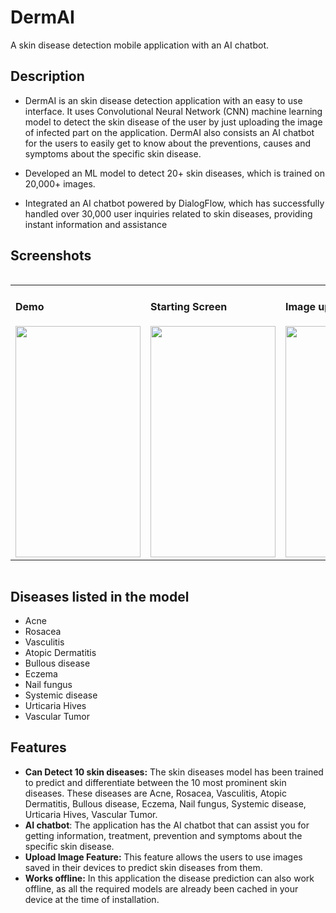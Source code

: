 # DermAI

A skin disease detection mobile application with an AI chatbot.

## Description

- DermAI is an skin disease detection application with an easy to use interface. It uses Convolutional Neural Network (CNN) machine learning model to detect the skin disease of the user by just uploading the image of infected part on the application. DermAI also consists an AI chatbot for the users to easily get to know about the preventions, causes and symptoms about the specific skin disease.

- Developed an ML model to detect 20+ skin diseases, which is trained on 20,000+ images.

- Integrated an AI chatbot powered by DialogFlow, which has successfully handled over 30,000 user inquiries related to skin diseases, providing instant information and assistance

## Screenshots

<div style="overflow-x: auto;">
    <table>
    <tr>
        <td>
            <h4>Demo</h4>
            <img src="https://github.com/ayush-1601/Skin_Disease_Detection_app/assets/83022390/bc4c8d0d-d27e-4928-80bc-8ea4ec02aa95.gif" height="370" width="200">
        </td>
        <td>
            <h4>Starting Screen</h4>
            <img src="https://github.com/ayush-1601/Skin_Disease_Detection_app/assets/83022390/037b8591-5bb6-41ca-95ff-6febd2a5efa1.jpg" height="370" width="200">
        </td>
        <td>
            <h4>Image upload Screen</h4>
            <img src="https://github.com/ayush-1601/Skin_Disease_Detection_app/assets/83022390/8d994e43-34ac-402e-ad3b-b6944f3b02bd.jpg" height="370" width="200">
        </td>
        <td>
            <h4>Result Screen</h4>
            <img src="https://github.com/ayush-1601/Skin_Disease_Detection_app/assets/83022390/766cfa16-6e33-430f-8e20-cb9ba03e7f14.jpg" height="370" width="200">
        </td>
        <td>
            <h4>Chatbot Screen</h4>
            <img src="https://github.com/ayush-1601/Skin_Disease_Detection_app/assets/83022390/56dcc46f-39d6-437e-b697-6743952942a3.jpg" height="370" width="200">
        </td>
    </tr>
    </table>
</div>


## Diseases listed in the model
- Acne
- Rosacea
- Vasculitis
- Atopic Dermatitis
- Bullous disease
- Eczema
- Nail fungus
- Systemic disease
- Urticaria Hives
- Vascular Tumor

## Features
- **Can Detect 10 skin diseases:** The skin diseases model has been trained to predict and differentiate between the 10 most prominent skin diseases. These diseases are Acne, Rosacea, Vasculitis, Atopic Dermatitis, Bullous disease, Eczema, Nail fungus, Systemic disease, Urticaria Hives, Vascular Tumor.
- **AI chatbot**: The application has the AI chatbot that can assist you for getting information, treatment, prevention and symptoms about the specific skin disease.
- **Upload Image Feature:** This feature allows the users to use images saved in their devices to predict skin diseases from them.
- **Works offline:** In this application the disease prediction can also work offline, as all the required models are already been cached in your device at the time of installation.
<!--
A few resources to get you started if this is your first Flutter project:

- [Lab: Write your first Flutter app](https://docs.flutter.dev/get-started/codelab)
- [Cookbook: Useful Flutter samples](https://docs.flutter.dev/cookbook)

For help getting started with Flutter development, view the
[online documentation](https://docs.flutter.dev/), which offers tutorials,
samples, guidance on mobile development, and a full API reference.
>
